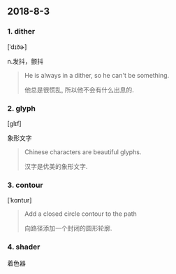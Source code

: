 ## 2018-8-3

### 1. dither

[ˈdɪðɚ]

n.发抖，颤抖

> He is always in a dither, so he can't be something.
> 
> 他总是很慌乱, 所以他不会有什么出息的.

### 2. glyph

[ɡlɪf]

象形文字

> Chinese characters are beautiful glyphs.
> 
> 汉字是优美的象形文字.

### 3. contour

[ˈkɑntʊr] 

> Add a closed circle contour to the path
>
> 向路径添加一个封闭的圆形轮廓.

### 4. shader

着色器
